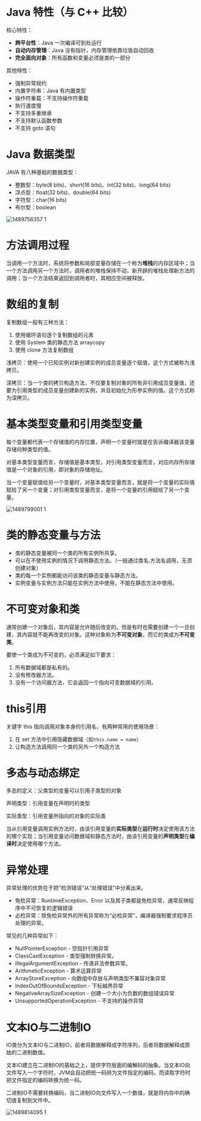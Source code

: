 # Java 特性（与 C++ 比较）

核心特性：

- **跨平台性**：Java 一次编译可到处运行
- **自动内存管理**：Java 没有指针，内存管理依靠垃圾自动回收
- **完全面向对象**：所有函数和变量必须是类的一部分

其他特性：

- 强制异常规约
- 内置字符串：Java 有内置类型
- 操作符重载：不支持操作符重载
- 执行速度慢
- 不支持多重继承
- 不支持默认函数参数
- 不支持 goto 语句


# Java 数据类型

JAVA 有八种基础的数据类型：

- 整数型：byte(8 bits)、short(16 bits)、int(32 bits)、long(64 bits)
- 浮点型：float(32 bits)、double(64 bits)
- 字符型：char(16 bits)
- 布尔型：boolean

![1489756357 1](https://cloud.githubusercontent.com/assets/22606175/24044502/7e59520e-0b56-11e7-83d8-b1b2988d2a62.jpg)

# 方法调用过程

当调用一个方法时，系统将参数和局部变量存储在一个称为**堆栈**的内存区域中；当一个方法调用另一个方法时，调用者的堆栈保持不动，新开辟的堆栈处理新方法的调用；当一个方法结束返回到调用者时，其相应空间被释放。


# 数组的复制

复制数组一般有三种方法：
1. 使用循环语句逐个复制数组的元素
2. 使用 System 类的静态方法 arraycopy
3. 使用 clone 方法复制数组

浅拷贝：使用一个已知实例对新创建实例的成员变量逐个赋值，这个方式被称为浅拷贝。

深拷贝：当一个类的拷贝构造方法，不仅要复制对象的所有非引用成员变量值，还要为引用类型的成员变量创建新的实例，并且初始化为形参实例的值。这个方式称为深拷贝。

# 基本类型变量和引用类型变量

每个变量都代表一个存储值的内存位置，声明一个变量时就是在告诉编译器该变量存储何种类型的值。

对基本类型变量而言，存储值是基本类型，对引用类型变量而言，对应内存所存储值是一个对象的引用，即对象的存储地址。

当一个变量赋值给另一个变量时，对基本类型变量而言，就是将一个变量的实际值赋给了另一个变量；对引用类型变量而言，是将一个变量的引用赋给了另一个变量。

![1489799001 1](https://cloud.githubusercontent.com/assets/22606175/24067589/c2dde04e-0bb9-11e7-944e-0a2fafcbe3f0.jpg)

# 类的静态变量与方法

- 类的静态变量被同一个类的所有实例所共享。
- 可以在不使用实例的情况下调用静态方法。（一般通过类名.方法名调用，无须创建对象）
- 类的每一个实例都能访问该类的静态变量与静态方法。
- 实例变量与实例方法只能在实例方法中使用，不能在静态方法中使用。

# 不可变对象和类

通常创建一个对象后，其内容是允许随后改变的。但是有时也需要创建一个一旦创建，其内容就不能再改变的对象。这种对象称为**不可变对象**，而它的类成为**不可变类**。

要使一个类成为不可变的，必须满足如下要求：

1. 所有数据域都是私有的。
2. 没有修改器方法。
3. 没有一个访问器方法，它会返回一个指向可变数据域的引用。

# this引用

关键字 this 指向调用对象本身的引用名，有两种常用的使用场景：

1. 在 set 方法中引用隐藏数据域（如`this.name = name`）
2. 让构造方法调用同一个类的另外一个构造方法

# 多态与动态绑定

多态的定义：父类型的变量可以引用子类型的对象

声明类型：引用变量在声明时的类型

实际类型：引用变量所指向的对象的实际类

当从引用变量调用实例方法时，由该引用变量的**实际类型**在**运行时**决定使用该方法的哪个实现；当引用变量访问数据域和静态方法时，由该引用变量的**声明类型**在**编译时**决定使用哪个方法。

# 异常处理

异常处理的优势在于把“检测错误”从“处理错误”中分离出来。

- 免检异常：RuntimeException、Error 以及其子类都是免检异常，通常反映程序中不可恢复的逻辑错误
- 必检异常：除免检异常外的所有异常称为“必检异常”，编译器强制要求程序员处理的异常。

常见的几种异常如下：
 
- NullPointerException - 空指针引用异常
- ClassCastException - 类型强制转换异常。
- IllegalArgumentException - 传递非法参数异常。
- ArithmeticException - 算术运算异常
- ArrayStoreException - 向数组中存放与声明类型不兼容对象异常
- IndexOutOfBoundsException - 下标越界异常
- NegativeArraySizeException - 创建一个大小为负数的数组错误异常
- UnsupportedOperationException - 不支持的操作异常

# 文本IO与二进制IO

IO类分为文本IO与二进制IO，前者将数据解释成字符序列，后者将数据解释成原始的二进制数值。

文本IO建立在二进制IO的基础之上，提供字符层面的编解码的抽象。当文本IO向文件写入一个字符时，JVM会自动把统一码转为文件指定的编码，而读取字符时把文件指定的编码转换为统一码。

二进制IO不需要转换编码，当二进制IO向文件写入一个数值，就是将内存中的确切值复制到文件中。

![1489814095 1](https://cloud.githubusercontent.com/assets/22606175/24069192/e5da3f8e-0bdc-11e7-995c-f499aaa189cf.jpg)


